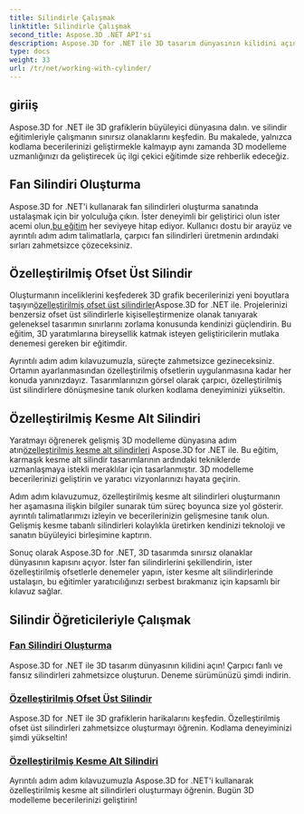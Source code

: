 ```yaml
---
title: Silindirle Çalışmak
linktitle: Silindirle Çalışmak
second_title: Aspose.3D .NET API'si
description: Aspose.3D for .NET ile 3D tasarım dünyasının kilidini açın. Çarpıcı fanlı ve fansız silindirleri zahmetsizce oluşturun. Deneme sürümünüzü şimdi indirin!
type: docs
weight: 33
url: /tr/net/working-with-cylinder/
---
```

## giriiş

Aspose.3D for .NET ile 3D grafiklerin büyüleyici dünyasına dalın. ve silindir eğitimleriyle çalışmanın sınırsız olanaklarını keşfedin. Bu makalede, yalnızca kodlama becerilerinizi geliştirmekle kalmayıp aynı zamanda 3D modelleme uzmanlığınızı da geliştirecek üç ilgi çekici eğitimde size rehberlik edeceğiz.

## Fan Silindiri Oluşturma

 Aspose.3D for .NET'i kullanarak fan silindirleri oluşturma sanatında ustalaşmak için bir yolculuğa çıkın. İster deneyimli bir geliştirici olun ister acemi olun,[bu eğitim](./create-fan-cylinder/) her seviyeye hitap ediyor. Kullanıcı dostu bir arayüz ve ayrıntılı adım adım talimatlarla, çarpıcı fan silindirleri üretmenin ardındaki sırları zahmetsizce çözeceksiniz.

## Özelleştirilmiş Ofset Üst Silindir

 Oluşturmanın inceliklerini keşfederek 3D grafik becerilerinizi yeni boyutlara taşıyın[özelleştirilmiş ofset üst silindirler](./customized-offset-top-cylinder/)Aspose.3D for .NET ile. Projelerinizi benzersiz ofset üst silindirlerle kişiselleştirmenize olanak tanıyarak geleneksel tasarımın sınırlarını zorlama konusunda kendinizi güçlendirin. Bu eğitim, 3D yaratımlarına bireysellik katmak isteyen geliştiricilerin mutlaka denemesi gereken bir eğitimdir.

Ayrıntılı adım adım kılavuzumuzla, süreçte zahmetsizce gezineceksiniz. Ortamın ayarlanmasından özelleştirilmiş ofsetlerin uygulanmasına kadar her konuda yanınızdayız. Tasarımlarınızın görsel olarak çarpıcı, özelleştirilmiş üst silindirlere dönüşmesine tanık olurken kodlama deneyiminizi yükseltin.

## Özelleştirilmiş Kesme Alt Silindiri

 Yaratmayı öğrenerek gelişmiş 3D modelleme dünyasına adım atın[özelleştirilmiş kesme alt silindirleri](./customized-shear-bottom-cylinder/) Aspose.3D for .NET ile. Bu eğitim, karmaşık kesme alt silindir tasarımlarının ardındaki tekniklerde uzmanlaşmaya istekli meraklılar için tasarlanmıştır. 3D modelleme becerilerinizi geliştirin ve yaratıcı vizyonlarınızı hayata geçirin.

Adım adım kılavuzumuz, özelleştirilmiş kesme alt silindirleri oluşturmanın her aşamasına ilişkin bilgiler sunarak tüm süreç boyunca size yol gösterir. ayrıntılı talimatlarımızı izleyin ve becerilerinizin gelişmesine tanık olun. Gelişmiş kesme tabanlı silindirleri kolaylıkla üretirken kendinizi teknoloji ve sanatın büyüleyici birleşimine kaptırın.

Sonuç olarak Aspose.3D for .NET, 3D tasarımda sınırsız olanaklar dünyasının kapısını açıyor. İster fan silindirlerini şekillendirin, ister özelleştirilmiş ofsetlerle denemeler yapın, ister kesme alt silindirlerinde ustalaşın, bu eğitimler yaratıcılığınızı serbest bırakmanız için kapsamlı bir kılavuz sağlar. 
## Silindir Öğreticileriyle Çalışmak
### [Fan Silindiri Oluşturma](./create-fan-cylinder/)
Aspose.3D for .NET ile 3D tasarım dünyasının kilidini açın! Çarpıcı fanlı ve fansız silindirleri zahmetsizce oluşturun. Deneme sürümünüzü şimdi indirin.
### [Özelleştirilmiş Ofset Üst Silindir](./customized-offset-top-cylinder/)
Aspose.3D for .NET ile 3D grafiklerin harikalarını keşfedin. Özelleştirilmiş ofset üst silindirleri zahmetsizce oluşturmayı öğrenin. Kodlama deneyiminizi şimdi yükseltin!
### [Özelleştirilmiş Kesme Alt Silindiri](./customized-shear-bottom-cylinder/)
Ayrıntılı adım adım kılavuzumuzla Aspose.3D for .NET'i kullanarak özelleştirilmiş kesme alt silindirleri oluşturmayı öğrenin. Bugün 3D modelleme becerilerinizi geliştirin!
